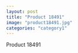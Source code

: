 ```yaml
---
layout: post
title: "Product 18491"
image: "product18491.jpg"
categories: "category1"
---
```

Product 18491
